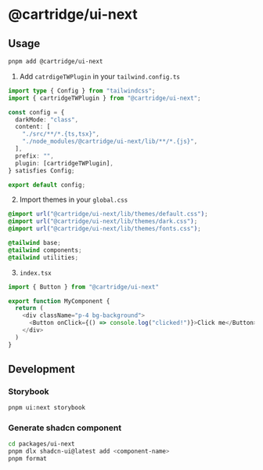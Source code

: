 # @cartridge/ui-next

## Usage

```sh
pnpm add @cartridge/ui-next
```

1. Add `catrdigeTWPlugin` in your `tailwind.config.ts`

```ts
import type { Config } from "tailwindcss";
import { cartridgeTWPlugin } from "@cartridge/ui-next";

const config = {
  darkMode: "class",
  content: [
    "./src/**/*.{ts,tsx}",
    "./node_modules/@cartridge/ui-next/lib/**/*.{js}",
  ],
  prefix: "",
  plugin: [cartridgeTWPlugin],
} satisfies Config;

export default config;
```

2. Import themes in your `global.css`

```css
@import url("@cartridge/ui-next/lib/themes/default.css");
@import url("@cartridge/ui-next/lib/themes/dark.css");
@import url("@cartridge/ui-next/lib/themes/fonts.css");

@tailwind base;
@tailwind components;
@tailwind utilities;
```

3. `index.tsx`

```ts
import { Button } from "@cartridge/ui-next"

export function MyComponent {
  return (
    <div className="p-4 bg-background">
      <Button onClick={() => console.log("clicked!")}>Click me</Button>
    </div>
  )
}
```

## Development

### Storybook

```sh
pnpm ui:next storybook
```

### Generate shadcn component

```sh
cd packages/ui-next
pnpm dlx shadcn-ui@latest add <component-name>
pnpm format
```
